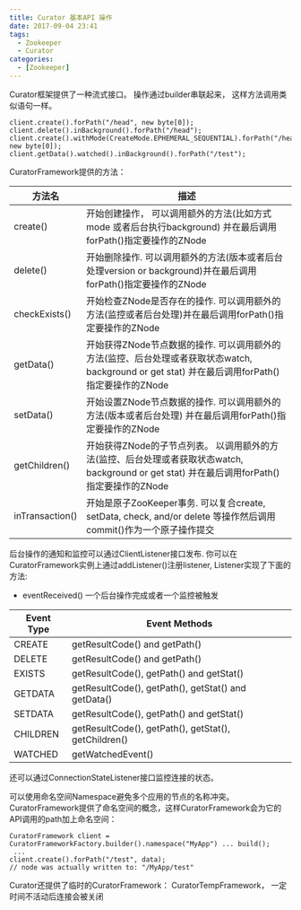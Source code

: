 ```yaml
---
title: Curator 基本API 操作
date: 2017-09-04 23:41
tags: 
  - Zookeeper
  - Curator
categories:
  - [Zookeeper]
---
```



Curator框架提供了一种流式接口。 操作通过builder串联起来， 这样方法调用类似语句一样。

```
client.create().forPath("/head", new byte[0]);
client.delete().inBackground().forPath("/head");
client.create().withMode(CreateMode.EPHEMERAL_SEQUENTIAL).forPath("/head/child", new byte[0]);
client.getData().watched().inBackground().forPath("/test");

```

CuratorFramework提供的方法：

方法名 | 描述
---|---
create() | 开始创建操作， 可以调用额外的方法(比如方式mode 或者后台执行background) 并在最后调用forPath()指定要操作的ZNode
delete() | 开始删除操作. 可以调用额外的方法(版本或者后台处理version or background)并在最后调用forPath()指定要操作的ZNode
checkExists() | 开始检查ZNode是否存在的操作. 可以调用额外的方法(监控或者后台处理)并在最后调用forPath()指定要操作的ZNode
getData() | 开始获得ZNode节点数据的操作. 可以调用额外的方法(监控、后台处理或者获取状态watch, background or get stat) 并在最后调用forPath()指定要操作的ZNode
setData() | 开始设置ZNode节点数据的操作. 可以调用额外的方法(版本或者后台处理) 并在最后调用forPath()指定要操作的ZNode
getChildren() | 开始获得ZNode的子节点列表。 以调用额外的方法(监控、后台处理或者获取状态watch, background or get stat) 并在最后调用forPath()指定要操作的ZNode
inTransaction() | 开始是原子ZooKeeper事务. 可以复合create, setData, check, and/or delete 等操作然后调用commit()作为一个原子操作提交


后台操作的通知和监控可以通过ClientListener接口发布. 你可以在CuratorFramework实例上通过addListener()注册listener, Listener实现了下面的方法:

- eventReceived() 一个后台操作完成或者一个监控被触发

Event Type | Event Methods
---|---
CREATE | getResultCode() and getPath()
DELETE | getResultCode() and getPath()
EXISTS | getResultCode(), getPath() and getStat()
GETDATA | getResultCode(), getPath(), getStat() and getData()
SETDATA | getResultCode(), getPath() and getStat()
CHILDREN | getResultCode(), getPath(), getStat(), getChildren()
WATCHED | getWatchedEvent()


还可以通过ConnectionStateListener接口监控连接的状态。


可以使用命名空间Namespace避免多个应用的节点的名称冲突。 CuratorFramework提供了命名空间的概念，这样CuratorFramework会为它的API调用的path加上命名空间：

```
CuratorFramework client = CuratorFrameworkFactory.builder().namespace("MyApp") ... build();
 ...
client.create().forPath("/test", data);
// node was actually written to: "/MyApp/test"
```

Curator还提供了临时的CuratorFramework： CuratorTempFramework， 一定时间不活动后连接会被关闭
